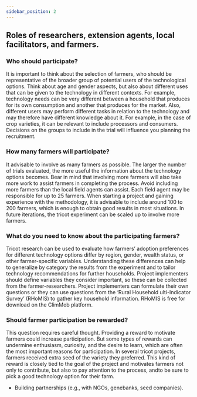 ```yaml
---
sidebar_position: 2
---
```


## Roles of researchers, extension agents, local facilitators, and farmers.

### Who should participate?

It is important to think about the selection of farmers, who should be representative of the broader group of potential users of the technological options. Think about age and gender aspects, but also about different uses that can be given to the technology in different contexts. For example, technology needs can be very different between a household that produces for its own consumption and another that produces for the market. Also, different users may perform different tasks in relation to the technology and may therefore have different knowledge about it. For example, in 
the case of crop varieties, it can be relevant to include processors and consumers. Decisions on the groups to include in the trial will influence you planning the recruitment.

### How many farmers will participate?

It advisable to involve as many farmers as possible. The larger the number of trials evaluated, the more useful the information about the technology options becomes. Bear in mind that involving more farmers will also take more work to assist farmers in completing the process. Avoid including more farmers than the local field agents can assist. Each field agent may be responsible for up to 25 farmers. When starting a project and gaining experience with the methodology, it is advisable to include around 100 to 200 farmers, which is enough to obtain good results in most situations. In
future iterations, the tricot experiment can be scaled up to involve more farmers.

### What do you need to know about the participating farmers?

Tricot research can be used to evaluate how farmers’ adoption preferences for different technology options differ by region, gender, wealth status, or other farmer-specific variables. Understanding these differences can help to generalize by category the results from the experiment and to tailor technology recommendations for further households. Project implementers should define variables they consider important, so these can be collected from the farmer-researchers. Project implementers can formulate their own questions or they can use questions from the ‘Rural Household ulti-Indicator Survey’ (RHoMIS) to gather key household information. RHoMIS is free for download on the ClimMob platform.

### Should farmer participation be rewarded?

This question requires careful thought. Providing a reward to motivate farmers could increase participation. But some types of rewards can undermine enthusiasm, curiosity, and the desire to learn, which are often the most important reasons for participation. In several tricot projects, farmers received extra seed of the variety they preferred. This kind of reward is closely tied to the goal of the project and motivates farmers not only to contribute, but also to pay attention to the process, andto be sure to pick a good technology option for their farm.

- Building partnerships (e.g., with NGOs, genebanks, seed companies).